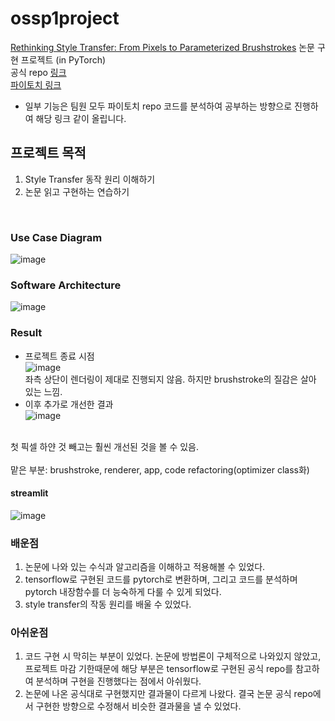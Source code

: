 # ossp1project

[Rethinking Style Transfer: From Pixels to Parameterized Brushstrokes](https://arxiv.org/abs/2103.17185) 논문 구현 프로젝트 (in PyTorch)<br/>
공식 repo <a href="https://github.com/CompVis/brushstroke-parameterized-style-transfer">링크</a> <br/>
<a href="https://github.com/justanhduc/brushstroke-parameterized-style-transfer/">파이토치 링크</a> </br>
* 일부 기능은 팀원 모두 파이토치 repo 코드를 분석하여 공부하는 방향으로 진행하여 해당 링크 같이 올립니다.

## 프로젝트 목적
1. Style Transfer 동작 원리 이해하기
2. 논문 읽고 구현하는 연습하기

<br/>

### Use Case Diagram

![image](https://user-images.githubusercontent.com/60024018/210245234-d2c61960-8208-492e-a022-0d48ea6c39f4.png)

### Software Architecture
![image](https://user-images.githubusercontent.com/60024018/178115865-491b421c-8f10-45b9-b8de-efc1cb30422e.png)

### Result
- 프로젝트 종료 시점 </br>
![image](https://user-images.githubusercontent.com/60024018/178115758-825d991b-1e41-497d-bc78-3aff76e46e2e.png) </br>
좌측 상단이 렌더링이 제대로 진행되지 않음. 하지만 brushstroke의 질감은 살아 있는 느낌. <br/>
- 이후 추가로 개선한 결과 </br>
![image](https://user-images.githubusercontent.com/60024018/210933288-1606efb1-18e8-4b2d-96e7-67b2a28aeb00.png)
 </br>
첫 픽셀 하얀 것 빼고는 훨씬 개선된 것을 볼 수 있음.<br/>
<br/>
맡은 부분: brushstroke, renderer, app, code refactoring(optimizer class화) <br/>

#### streamlit
![image](https://user-images.githubusercontent.com/60024018/178115947-4ef7aabc-2464-4f3d-96a6-49cccf81dced.png)

### 배운점
1. 논문에 나와 있는 수식과 알고리즘을 이해하고 적용해볼 수 있었다.
2. tensorflow로 구현된 코드를 pytorch로 변환하며, 그리고 코드를 분석하며 pytorch 내장함수를 더 능숙하게 다룰 수 있게 되었다.
3. style transfer의 작동 원리를 배울 수 있었다.

### 아쉬운점
1. 코드 구현 시 막히는 부분이 있었다. 논문에 방법론이 구체적으로 나와있지 않았고, 프로젝트 마감 기한때문에 해당 부분은 tensorflow로 구현된 공식 repo를 참고하여 분석하며 구현을 진행했다는 점에서 아쉬웠다.
2. 논문에 나온 공식대로 구현했지만 결과물이 다르게 나왔다. 결국 논문 공식 repo에서 구현한 방향으로 수정해서 비슷한 결과물을 낼 수 있었다.
